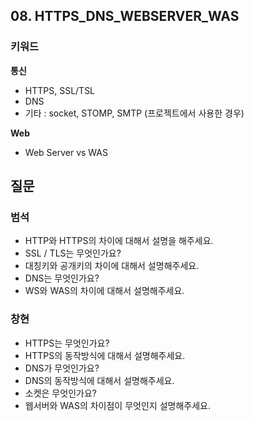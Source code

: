 ## 08. HTTPS_DNS_WEBSERVER_WAS
### 키워드

**통신**
- HTTPS, SSL/TSL
- DNS
- 기타 : socket, STOMP, SMTP (프로젝트에서 사용한 경우)

**Web**
- Web Server vs WAS

## 질문

### 범석
- HTTP와 HTTPS의 차이에 대해서 설명을 해주세요.
- SSL / TLS는 무엇인가요?
- 대칭키와 공개키의 차이에 대해서 설명해주세요.
- DNS는 무엇인가요?
- WS와 WAS의 차이에 대해서 설명해주세요.

### 창현
- HTTPS는 무엇인가요?
- HTTPS의 동작방식에 대해서 설명해주세요.
- DNS가 무엇인가요?
- DNS의 동작방식에 대해서 설명해주세요.
- 소켓은 무엇인가요?
- 웹서버와 WAS의 차이점이 무엇인지 설명해주세요.